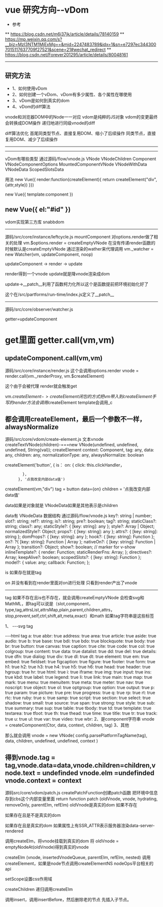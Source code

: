 # vue 研究方向--vDom

* 参考

** https://blog.csdn.net/m6i37jk/article/details/78140159
** https://mp.weixin.qq.com/s?__biz=MzI3NTM1MjExMg==&mid=2247483789&idx=1&sn=e7297ec3443007015117637709f27521&scene=21#wechat_redirect
** https://blog.csdn.net/Forever201295/article/details/80048161

***

## 研究方法
* 1、如何使用vDom
* 2、如何创建一个vDom、vDom有多少属性、各个属性在哪使用
* 3、vDom是如何到真实的dom
* 4、vDom的diff算法


vnode和浏览器DOM中的Node一一对应
vdom是纯粹的JS对象
vdom的变更最终会转换成DOM操作
递归地进行同级vnode的diff

diff算法优化
首尾同类型节点、直接复用DOM、缩小了后续操作
同类节点，直接复用DOM、减少了后续操作

---------------------------------------------

-----------------------------
vDom有哪些类型
通过源码/flow/vnode.js
VNode
VNodeChildren
Component
VNodeComponentOptions
MountedComponentVNode
VNodeWithData
VNodeData
ScopedSlotsData

用法
new Vue({
render:function(createElement){
return createElement("div",{attr,style})
}})

new Vue({
template:component
})

new Vue({
el:"#id"
})
-----------------------------------
vdom实现第三方库
snabbdom

-------------------------------------------------
源码/src/core/instance/leftcycle.js
mountComponent
对options.render做了相关的处理
vm.$options.render = createEmptyVNode 在没有传递render函数的时候默认是createEmptyVNode
 通过渲染的wather来代理调用
  vm._watcher = new Watcher(vm, updateComponent, noop)
  
  updateComponent -> render -> update
  
  render得到一个vnode
  update就是降vnode渲染成dom
  
  update->__patch__利用了函数柯力化所以这个是函数提前把环境初始化好了
  
  这个在/src/partforms/run-time/index.js定义了__patch__
  
  ----------------------------------------------
  源码/src/core/observer/watcher.js
  
  getter=updateComponent
  
  get里面
  getter.call(vm,vm)
  ==
  updateComponent.call(vm,vm)
----------------------------------------------
源码/src/core/instance/render.js
这个会调用options.render
vnode = render.call(vm._renderProxy, vm.$createElement)

这个由于会被代理
render就会触发get
      
vm.$createElement  ->createElement 闭包的方式把vm带入到createElement
手写的render方法会调用$createElement
template会调用_c

都会调用createElement，最后一个参数不一样，alwaysNormalize
----------------------------------------------------
源码/src/core/vdom/create-element.js
文本vnode
createTextVNode(children)-===new VNode(undefined, undefined, undefined, String(val));
createElement
  context: Component,
  tag: any,
  data: any,
  children: any,
  normalizationType: any,
  alwaysNormalize: boolean
  
  
   createElement('button', {
                 is：
            on: {
              click: this.clickHandler，

            },
          }, '点我改变内部data值')
          
createElement(vm,"div")
          tag = button
          data={on}
          children = '点我改变内部data值'
          
data如果是对象就是 VNodeData如果是其他表示是children

 data有 VNodeData 数据结构
 通过源码/flow/vnode.js
  key?: string | number;
  slot?: string;
  ref?: string;
  is?: string;
  pre?: boolean;
  tag?: string;
  staticClass?: string;
  class?: any;
  staticStyle?: { [key: string]: any };
  style?: Array<Object> | Object;
  normalizedStyle?: Object;
  props?: { [key: string]: any };
  attrs?: { [key: string]: string };
  domProps?: { [key: string]: any };
  hook?: { [key: string]: Function };
  on?: ?{ [key: string]: Function | Array<Function> };
  nativeOn?: { [key: string]: Function | Array<Function> };
  transition?: Object;
  show?: boolean; // marker for v-show
  inlineTemplate?: {
    render: Function;
    staticRenderFns: Array<Function>;
  };
  directives?: Array<VNodeDirective>;
  keepAlive?: boolean;
  scopedSlots?: { [key: string]: Function };
  model?: {
    value: any;
    callback: Function;
  };

is
如果存在就是tag

on
并没有看到在render里面对on进行处理
只看到render产出了vnode

  
  
  ---------------
  tag
  如果不存在且is也不存在，就会调用createEmptyVNode
  会检查svg和MathML，即tag可以说是（slot,component，type,tag,attrsList,attrsMap,plain,parent,children,attrs，stop,prevent,self,ctrl,shift,alt,meta,exact）和math
  如果tag字符串是这些标签
  
  1、
  ---svg tag
  
 ---html tag
a: true
abbr: true
address: true
area: true
article: true
aside: true
audio: true
b: true
base: true
bdi: true
bdo: true
blockquote: true
body: true
br: true
button: true
canvas: true
caption: true
cite: true
code: true
col: true
colgroup: true
content: true
data: true
datalist: true
dd: true
del: true
details: true
dfn: true
dialog: true
div: true
dl: true
dt: true
element: true
em: true
embed: true
fieldset: true
figcaption: true
figure: true
footer: true
form: true
h1: true
h2: true
h3: true
h4: true
h5: true
h6: true
head: true
header: true
hgroup: true
hr: true
html: true
i: true
iframe: true
img: true
input: true
ins: true
kbd: true
label: true
legend: true
li: true
link: true
main: true
map: true
mark: true
menu: true
menuitem: true
meta: true
meter: true
nav: true
noscript: true
object: true
ol: true
optgroup: true
option: true
output: true
p: true
param: true
picture: true
pre: true
progress: true
q: true
rp: true
rt: true
rtc: true
ruby: true
s: true
samp: true
script: true
section: true
select: true
shadow: true
small: true
source: true
span: true
strong: true
style: true
sub: true
summary: true
sup: true
table: true
tbody: true
td: true
template: true
textarea: true
tfoot: true
th: true
thead: true
time: true
title: true
tr: true
track: true
u: true
ul: true
var: true
video: true
wbr:
  2、是component字符串
       vnode = createComponent(Ctor, data, context, children, tag)
  3、其他
  
  那么就会调用
   vnode = new VNode(
        config.parsePlatformTagName(tag), data, children,
        undefined, undefined, context
      )
  
  得到vnode.tag = tag,vnode.data=data,vnode.children=children,vnode.text = undefinded vnode.elm =undefinded vnode.context = context
  -----------------------------------------------------------------------------------------------------------------------------------
  
  源码src/core/vdom/patch.js
createPatchFunction创建patch函数
把环境中信息存到cbs这个内部变量里面
  return function patch (oldVnode, vnode, hydrating, removeOnly, parentElm, refElm) 
  oldVnode是真实的dom
  如果不存在
  
  如果存在且是不是真实的dom
  
如果存在且是真实的dom
如果属性上有SSR_ATTR表示服务器渲染data-server-rendered


  调用createElm，将vnode挂载到真实的dom
  将 oldVnode = emptyNodeAt(oldVnode)得到真实的vnode
  
  createElm (vnode, insertedVnodeQueue, parentElm, refElm, nested) 
 调用createElement，如果是node节点调用createElementNS
 nodeOps平台相关的api
 
 setScope设置css作用域
 
 createChildren
 递归调用createElm
 
 调用insert，调用insertBefore，然后删除老的节点
 先插入子节点。
 

